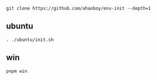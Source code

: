 
```
git clone https://github.com/ahaoboy/env-init --depth=1
```

## ubuntu
```
. ./ubuntu/init.sh
```

## win
```
pnpm win
```
